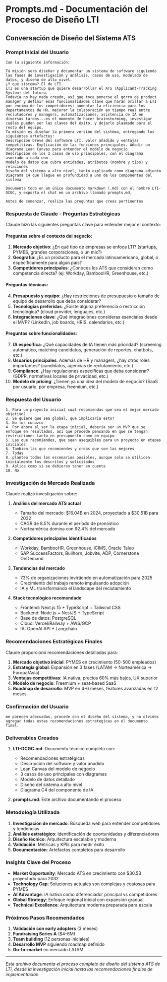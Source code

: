 # Prompts.md - Documentación del Proceso de Diseño LTI

## Conversación de Diseño del Sistema ATS

### Prompt Inicial del Usuario

```
Con la siguiente información:

Tú misión será diseñar y documentar un sistema de software siguiendo las fases de investigación y análisis, casos de uso, modelado de datos, y diseño de alto nivel.
¿Y qué sistema? El de LTI.
LTI es una startup que quiere desarrollar el ATS (Applicant-Tracking System) del futuro.
Todavía no hay nada creado, así que toca ponerse el gorro de product manager y definir esas funcionalidades clave que harán brillar a LTI por encima de los competidores: aumentar la eficiencia para los departamentos de HR, mejorar la colaboración en tiempo real entre reclutadores y managers, automatizaciones, asistencia de IA en diversas tareas...es el momento de hacer brainstorming, investigar cuáles pueden ser las claves del éxito, y dejarlo plasmado para el resto del equipo.
Tu misión es diseñar la primera versión del sistema, entregando los siguientes artefactos:
Descripción breve del software LTI, valor añadido y ventajas competitivas. Explicación de las funciones principales. Añadir un diagrama Lean Canvas para entender el modelo de negocio
Descripción de los 3 casos de uso principales, con el diagrama asociado a cada uno
Modelo de datos que cubra entidades, atributos (nombre y tipo) y relaciones
Diseño del sistema a alto nivel, tanto explicado como diagrama adjunto
Diagrama C4 que llegue en profundidad a uno de los componentes del sistema

Documenta todo en un único documento markdown (.md) con el nombre LTI-DCGC, y exporta el chat en un archivo llamado prompts.md,

Antes de comenzar, realiza las preguntas que creas pertinentes
```

### Respuesta de Claude - Preguntas Estratégicas

Claude hizo las siguientes preguntas clave para entender mejor el contexto:

#### Preguntas sobre el contexto del negocio:
1. **Mercado objetivo**: ¿En qué tipo de empresas se enfoca LTI? (startups, PYMES, grandes corporaciones, o un mix?)
2. **Geografía**: ¿Es un producto para el mercado latinoamericano, global, o específicamente para algún país?
3. **Competidores principales**: ¿Conoces los ATS que consideran como competencia directa? (ej: Workday, BambooHR, Greenhouse, etc.)

#### Preguntas técnicas:
4. **Presupuesto y equipo**: ¿Hay restricciones de presupuesto o tamaño de equipo de desarrollo que deba considerar?
5. **Tecnologías preferidas**: ¿Existe alguna preferencia o restricción tecnológica? (cloud provider, lenguajes, etc.)
6. **Integraciones clave**: ¿Qué integraciones consideras esenciales desde el MVP? (LinkedIn, job boards, HRIS, calendarios, etc.)

#### Preguntas sobre funcionalidades:
7. **IA específica**: ¿Qué capacidades de IA tienen más prioridad? (screening automático, matching candidatos, generación de reportes, chatbots, etc.)
8. **Usuarios principales**: Además de HR y managers, ¿hay otros roles importantes? (candidatos, agencias de reclutamiento, etc.)
9. **Compliance**: ¿Hay regulaciones específicas que deba considerar? (GDPR, normativas locales de privacidad, etc.)
10. **Modelo de pricing**: ¿Tienen ya una idea del modelo de negocio? (SaaS por usuario, por empresa, freemium, etc.)

### Respuesta del Usuario

```
1. Para un proyecto inicial cual recomiendas que sea el mejor mercado objetivo?
2. Se quiere que sea global, que implicaria esto?
3. No los conozco
4. Por ahora al ser la etapa inicial, deberia ser un MVP que se enfoque en resultados, asi que procede pensando en que se tengan restricciones tanto en presupuesto como en equipo
5. Las que recomiendes, que sean asequibles para un proyecto en etapas iniciales
6. Tambien las que recomiendes y creas que son las mejores
7. Todas
8. plantea todos los escenarios posibles, aunque solo se utilicen inicialmente los descritos y solicitados
9. Aplica como si se debieran tener en cuenta
10. No
```

### Investigación de Mercado Realizada

Claude realizó investigación sobre:

1. **Análisis del mercado ATS actual**
   - Tamaño del mercado: $16.04B en 2024, proyectado a $30.51B para 2032
   - CAGR de 8.5% durante el período de pronóstico
   - Norteamérica domina con 92.4% del mercado

2. **Competidores principales identificados**
   - Workday, BambooHR, Greenhouse, iCIMS, Oracle Taleo
   - SAP SuccessFactors, Bullhorn, Jobvite, ADP, Cornerstone OnDemand

3. **Tendencias del mercado**
   - 73% de organizaciones invirtiendo en automatización para 2025
   - Crecimiento del trabajo remoto impulsando adopción
   - IA y ML transformando el landscape del reclutamiento

4. **Stack tecnológico recomendado**
   - Frontend: Next.js 15 + TypeScript + Tailwind CSS
   - Backend: Node.js + NestJS + TypeScript
   - Base de datos: PostgreSQL
   - Cloud: Vercel/Railway + AWS/GCP
   - IA: OpenAI API + Langchain

### Recomendaciones Estratégicas Finales

Claude proporcionó recomendaciones detalladas para:

1. **Mercado objetivo inicial**: PYMES en crecimiento (50-500 empleados)
2. **Estrategia global**: Expansión en 3 fases (LATAM → Norteamérica → Europa/Asia)
3. **Ventajas competitivas**: IA nativa, precios 60% más bajos, UX superior
4. **Modelo de negocio**: Freemium + seat-based SaaS
5. **Roadmap de desarrollo**: MVP en 4-6 meses, features avanzadas en 12 meses

### Confirmación del Usuario

```
me parecen adecuadas, procede con el diseño del sistema, y no olvides agregar todas estas recomendaciones estrategicas en el documento final.
```

### Deliverables Creados

1. **LTI-DCGC.md**: Documento técnico completo con:
   - Recomendaciones estratégicas
   - Descripción del software y valor añadido
   - Lean Canvas del modelo de negocio
   - 3 casos de uso principales con diagramas
   - Modelo de datos detallado
   - Diseño del sistema a alto nivel
   - Diagrama C4 del componente de IA

2. **prompts.md**: Este archivo documentando el proceso

### Metodología Utilizada

1. **Investigación de mercado**: Búsqueda web para entender competidores y tendencias
2. **Análisis estratégico**: Identificación de oportunidades y diferenciadores
3. **Diseño técnico**: Arquitectura escalable y moderna
4. **Validación**: Métricas y KPIs para medir éxito
5. **Documentación**: Artefactos completos para desarrollo

### Insights Clave del Proceso

- **Market Opportunity**: Mercado ATS en crecimiento con $30.5B proyectado para 2032
- **Technology Gap**: Soluciones actuales son complejas y costosas para PYMES
- **AI Advantage**: IA nativa como diferenciador principal vs competidores
- **Global Strategy**: Enfoque regional inicial con expansión gradual
- **Technical Excellence**: Arquitectura moderna preparada para escala

### Próximos Pasos Recomendados

1. **Validación con early adopters** (3 meses)
2. **Fundraising Series A** ($4-6M)
3. **Team building** (12 personas iniciales)
4. **Desarrollo MVP** siguiendo roadmap definido
5. **Go-to-market** en mercado LATAM

---

*Este archivo documenta el proceso completo de diseño del sistema ATS de LTI, desde la investigación inicial hasta las recomendaciones finales de implementación.*